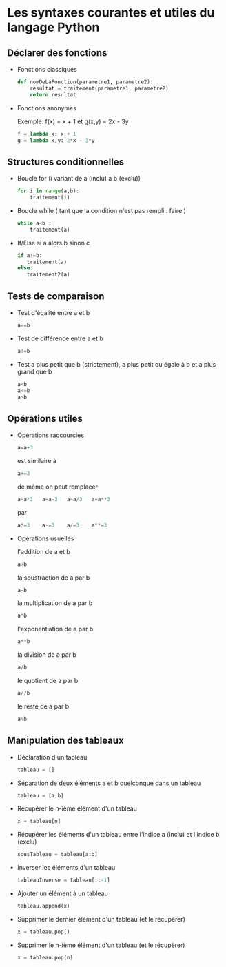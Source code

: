 # Les syntaxes courantes et utiles du langage Python



## Déclarer des fonctions

- Fonctions classiques
    
    ```python
    def nomDeLaFonction(parametre1, parametre2):
        resultat = traitement(parametre1, parametre2)
        return resultat
    ```

- Fonctions anonymes

    Exemple: f(x) = x + 1 et g(x,y) = 2x - 3y
    ```python
    f = lambda x: x + 1
    g = lambda x,y: 2*x - 3*y
    ```

## Structures conditionnelles

- Boucle for (i variant de a (inclu) à b (exclu))

    ```python
    for i in range(a,b):
        traitement(i)
    ```
- Boucle while ( tant que la condition n'est pas rempli : faire )
    
    ```python
    while a<b :
        traitement(a)
    ```
- If/Else si a alors b sinon c
     
     ```python
     if a!=b: 
        traitement(a)
    else:
        traitement2(a)
    ```
## Tests de comparaison

- Test d'égalité entre a et b
    
    ```python
    a==b
    ```
    
- Test de différence entre a et b

    ```python
    a!=b
    ```
    
- Test a plus petit que b (strictement), a plus petit ou égale à b et a plus grand que b 

    ```python
    a<b
    a<=b
    a>b
    ```

## Opérations utiles

- Opérations raccourcies 
    
    ```python 
    a=a+3
    ```
    est similaire à 
    ```python
    a+=3
    ```
    de même on peut remplacer 
    ```python 
    a=a*3   a=a-3   a=a/3   a=a**3
    ```
    par 
    ```python 
    a*=3    a-=3    a/=3    a**=3
    ```

- Opérations usuelles
    
    l'addition de a et b 
    ```python
    a+b
    ```
    la soustraction de a par b
    ```python
    a-b
    ```
    la multiplication de a par b
    ```python
    a*b
    ```
    l'exponentiation de a par b
    ```python
    a**b
    ```
    la division de a par b
    ```python
    a/b
    ```
    le quotient de a par b
    ```python
    a//b
    ```
    le reste de a par b
    ```python
    a%b
    ```
    
## Manipulation des tableaux

- Déclaration d'un tableau

    ```python
    tableau = []
    ```
- Séparation de deux éléments a et b quelconque dans un tableau
    
    ```python
    tableau = [a;b]
    ```
    
- Récupérer le n-ième élément d'un tableau
    
    ```python
    x = tableau[n]
    ```

- Récupérer les éléments d'un tableau entre l'indice a (inclu) et l'indice b (exclu)
    
    ```python
    sousTableau = tableau[a:b]
    ```

- Inverser les éléments d'un tableau
    
    ```python
    tableauInverse = tableau[::-1]
    ```


- Ajouter un élément à un tableau

    ```python
    tableau.append(x)
    ```

- Supprimer le dernier élément d'un tableau (et le récupèrer)

    ```python
    x = tableau.pop()
    ```

- Supprimer le n-ième élément d'un tableau (et le récupèrer)

    ```python
    x = tableau.pop(n)
    ```
